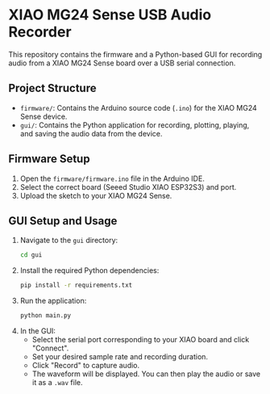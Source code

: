 # XIAO MG24 Sense USB Audio Recorder

This repository contains the firmware and a Python-based GUI for recording audio from a XIAO MG24 Sense board over a USB serial connection.

## Project Structure

-   `firmware/`: Contains the Arduino source code (`.ino`) for the XIAO MG24 Sense device.
-   `gui/`: Contains the Python application for recording, plotting, playing, and saving the audio data from the device.

## Firmware Setup

1.  Open the `firmware/firmware.ino` file in the Arduino IDE.
2.  Select the correct board (Seeed Studio XIAO ESP32S3) and port.
3.  Upload the sketch to your XIAO MG24 Sense.

## GUI Setup and Usage

1.  Navigate to the `gui` directory:
    ```bash
    cd gui
    ```
2.  Install the required Python dependencies:
    ```bash
    pip install -r requirements.txt
    ```
3.  Run the application:
    ```bash
    python main.py
    ```
4.  In the GUI:
    -   Select the serial port corresponding to your XIAO board and click "Connect".
    -   Set your desired sample rate and recording duration.
    -   Click "Record" to capture audio.
    -   The waveform will be displayed. You can then play the audio or save it as a `.wav` file.
